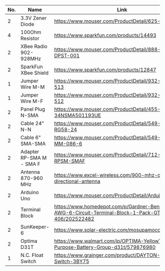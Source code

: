 
No. | Name | Link
--- | --- | ---
2 | 3.3V Zener Diode | https://www.mouser.com/ProductDetail/625-BZX55C3V3
4 | 100Ohm Resistor | https://www.sparkfun.com/products/14493
2 | XBee Radio 902-928MHz | https://www.mouser.com/ProductDetail/888-XBP9B-DPST-001
2 | SparkFun XBee Shield | https://www.sparkfun.com/products/12847
1 | Jumper Wire M-M | https://www.mouser.com/ProductDetail/932-MIKROE-513
1 | Jumper Wire M-F | https://www.mouser.com/ProductDetail/932-MIKROE-512
2 | Panel Plug N-SMA | https://www.mouser.com/ProductDetail/455-34NSMA501193UE
2 | Cable 24" N-N | https://www.mouser.com/ProductDetail/549-CCN-MM-RG58-24
2 | Cable 6" SMA-SMA | https://www.mouser.com/ProductDetail/549-CCSMA-MM-086-6
2 | Adapter RP-SMA M - SMA F | https://www.mouser.com/ProductDetail/712-ADP-RPSM-SMAF
2 | Antenna 870-960 MHz | https://www.excel-wireless.com/900-mhz-omni-directional-antenna
2 | Arduino Uno | https://www.mouser.com/ProductDetail/Arduino/A000066
2 | Terminal Block | https://www.homedepot.com/p/Gardner-Bender-22-10-AWG-6-Circuit-Terminal-Block-1-Pack-GTB-406/202522482
2 | SunKeeper-6 | https://www.solar-electric.com/mosupamoco6a.html
2 | Optima D31T | https://www.walmart.com/ip/OPTIMA-YellowTop-Dual-Purpose-Battery-Group-d31t/579876980
1 | N.C. Float Switch | https://www.grainger.com/product/DAYTON-Float-Switch-3BY75
